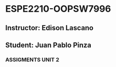 # ESPE2210-OOPSW7996
## Instructor: Edison Lascano
## Student: Juan Pablo Pinza
### ASSIGMENTS UNIT 2
